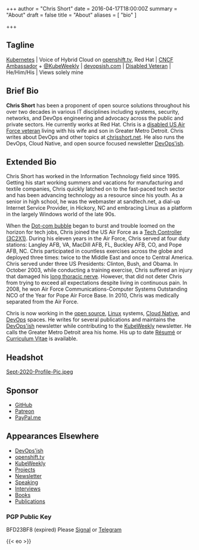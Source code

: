 +++
author = "Chris Short"
date = 2016-04-17T18:00:00Z
summary = "About"
draft = false
title = "About"
aliases = [
    "bio"
]

+++

## Tagline

[Kubernetes](https://kubernetes.dev) | Voice of Hybrid Cloud on [openshift.tv](https://openshift.tv), Red Hat | [CNCF Ambassador](https://www.cncf.io/people/ambassadors/) + [@KubeWeekly](http://kubeweekly.io/) | [devopsish.com](https://devopsish.com) | [Disabled Veteran](/long-thoracic-nerve-palsy/) | He/Him/His | Views solely mine

## Brief Bio

**Chris Short** has been a proponent of open source solutions throughout his over two decades in various IT disciplines including systems, security, networks, and DevOps engineering and advocacy across the public and private sectors. He currently works at Red Hat. Chris is a [disabled US Air Force veteran](https://chrisshort.net/ltn) living with his wife and son in Greater Metro Detroit. Chris writes about DevOps and other topics at [chrisshort.net](https://chrisshort.net). He also runs the DevOps, Cloud Native, and open source focused newsletter [DevOps'ish](https://devopsish.com).

## Extended Bio

Chris Short has worked in the Information Technology field since 1995. Getting his start working summers and vacations for manufacturing and textile companies, Chris quickly latched on to the fast-paced tech sector and has been advancing technology as a resource since his youth. As a senior in high school, he was the webmaster at sandtech.net, a dial-up Internet Service Provider, in Hickory, NC and embracing Linux as a platform in the largely Windows world of the late 90s.

When the [Dot-com bubble](https://en.wikipedia.org/wiki/Dot-com_bubble) began to burst and trouble loomed on the horizon for tech jobs, Chris joined the US Air Force as a [Tech Controller (3C2X1)](https://chrisshort.net/3c2x1-tech-control/). During his eleven years in the Air Force, Chris served at four duty stations: Langley AFB, VA, MacDill AFB, FL, Buckley AFB, CO, and Pope AFB, NC. Chris participated in countless exercises across the globe and deployed three times: twice to the Middle East and once to Central America. Chris served under three US Presidents: Clinton, Bush, and Obama. In October 2003, while conducting a training exercise, Chris suffered an injury that damaged his [long thoracic nerve](https://chrisshort.net/long-thoracic-nerve-palsy/). However, that did not deter Chris from trying to exceed all expectations despite living in continuous pain. In 2008, he won Air Force Communications-Computer Systems Outstanding NCO of the Year for Pope Air Force Base. In 2010, Chris was medically separated from the Air Force.

Chris is now working in the [open source](https://chrisshort.net/tags/open-source/), [Linux](https://chrisshort.net/tags/linux/) systems, [Cloud Native](https://chrisshort.net/tags/cloud-native/), and [DevOps](https://devopsish.com/what-is-devops/) spaces. He writes for several publications and maintains the [DevOps'ish](https://devopsish.com) newsletter while contributing to the [KubeWeekly](http://kubeweekly.io/) newsletter. He calls the Greater Metro Detroit area his home. His up to date [Résumé](https://chrisshort.net/resume/) or [Curriculum Vitae](https://chrisshort.net/resume/) is available.

## Headshot

[Sept-2020-Profile-Pic.jpeg](Sept-2020-Profile-Pic.jpeg)

## Sponsor

* [GitHub](https://github.com/sponsors/chris-short)
* [Patreon](https://www.patreon.com/devopsish)
* [PayPal.me](https://paypal.me/devopsish)

## Appearances Elsewhere

* [DevOps'ish](https://devopsish.com)
* [openshift.tv](https://openshift.tv)
* [KubeWeekly](https://kubeweekly.io)
* [Projects](/projects/)
* [Newsletter](/newsletter/)
* [Speaking](/speaking/)
* [Interviews](/interviews/)
* [Books](/books/)
* [Publications](/publications/)

### PGP Public Key

BFD23BF8 (expired)
Please [Signal](https://support.signal.org/hc/en-us/articles/360007060592-Invite-friends-to-join-Signal) or [Telegram](https://telegram.me/ChrisShort)

{{< eo >}}
